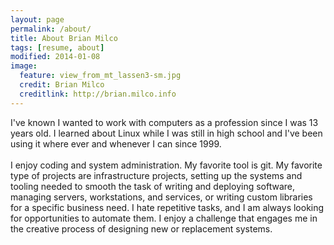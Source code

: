 ```yaml
---
layout: page
permalink: /about/
title: About Brian Milco
tags: [resume, about]
modified: 2014-01-08
image:
  feature: view_from_mt_lassen3-sm.jpg
  credit: Brian Milco
  creditlink: http://brian.milco.info
---
```


I've known I wanted to work with computers as a profession since I was 13 years old.
I learned about Linux while I was still in high school and I've been using it where ever and whenever I can since 1999.
<br>
<br>
I enjoy coding and system administration. My favorite tool is git. My favorite type of projects are infrastructure projects, setting up the systems and tooling needed to smooth the task of writing and deploying software, managing servers, workstations, and services, or writing custom libraries for a specific business need. I hate repetitive tasks, and I am always looking for opportunities to automate them. I enjoy a challenge that engages me in the creative process of designing new or replacement systems.
<br>
